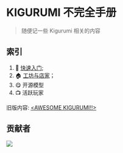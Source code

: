 # KIGURUMI 不完全手册

> 随便记一些 Kigurumi 相关的内容

## 索引

1. 🐣 [快速入门](get-start.md);
2. 🏠 [工坊与店家](creator-workshop.md)；
3. 😋 开源模型
4. 📺 活跃玩家

旧版内容: [\<AWESOME KIGURUMI!!>](old\_content/)

## 贡献者

![](https://avatars.githubusercontent.com/u/11187239?s=96\&v=4)
